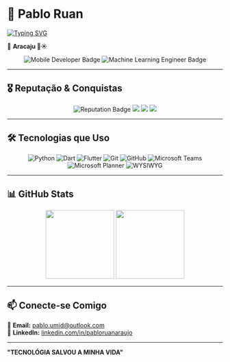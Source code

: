 # 🚀 Pablo Ruan  

[![Typing SVG](https://readme-typing-svg.herokuapp.com?font=Fira+Code&weight=500&size=24&duration=3500&pause=1000&color=FFFFFF&background=000000&center=true&vCenter=true&width=500&height=50&lines=Lider+Execução+%7C+Construtor+Vendas)](https://github.com/Pablohtp1)

📍 **Aracaju 🌴☀️**  

<div align="center">
  <img src="https://img.shields.io/badge/Position-Mobile%20Developer-blue?style=for-the-badge&logo=flutter" alt="Mobile Developer Badge">
  <img src="https://img.shields.io/badge/Position-Machine%20Learning%20Engineer-green?style=for-the-badge&logo=pytorch" alt="Machine Learning Engineer Badge">
</div>

---

## 🎖 **Reputação & Conquistas**  

<div align="center">
  <img src="https://img.shields.io/badge/Reputation-1230-blueviolet?style=for-the-badge&logo=stackoverflow" alt="Reputation Badge">
  <img src="https://img.shields.io/badge/Answers-57-yellow?style=for-the-badge&logo=stackoverflow">
  <img src="https://img.shields.io/badge/Questions-2-orange?style=for-the-badge&logo=stackoverflow">
  <img src="https://img.shields.io/badge/Profile%20Views-544-lightblue?style=for-the-badge&logo=github">
</div>

---

## **🛠️ Tecnologias que Uso**
<div align="center">
  <img src="https://img.shields.io/badge/Python-3776AB?style=for-the-badge&logo=python&logoColor=white" alt="Python">
  <img src="https://img.shields.io/badge/Dart-0175C2?style=for-the-badge&logo=dart&logoColor=white" alt="Dart">
  <img src="https://img.shields.io/badge/Flutter-02569B?style=for-the-badge&logo=flutter&logoColor=white" alt="Flutter">
  <img src="https://img.shields.io/badge/Git-F05032?style=for-the-badge&logo=git&logoColor=white" alt="Git">
  <img src="https://img.shields.io/badge/GitHub-181717?style=for-the-badge&logo=github&logoColor=white" alt="GitHub">
  <img src="https://img.shields.io/badge/Microsoft%20Teams-6264A7?style=for-the-badge&logo=microsoft-teams&logoColor=white" alt="Microsoft Teams">
  <img src="https://img.shields.io/badge/Microsoft%20Planner-107C41?style=for-the-badge&logo=microsoft&logoColor=white" alt="Microsoft Planner">
  <img src="https://img.shields.io/badge/WYSIWYG-FF7F50?style=for-the-badge&logo=wysiwyg&logoColor=white" alt="WYSIWYG">
</div>

---

## **📊 GitHub Stats**
<div align="center">
  <img height="160em" src="https://github-readme-stats.vercel.app/api?username=Pablohtp1&show_icons=true&theme=dark&include_all_commits=true&count_private=true"/>
  <img height="160em" src="https://github-readme-stats.vercel.app/api/top-langs/?username=Pablohtp1&layout=compact&theme=dark"/>
</div>

---

## **📫 Conecte-se Comigo**
📩 **Email:** [pablo.umid@outlook.com](mailto:pablo.umid@outlook.com)  
🔗 **LinkedIn:** [linkedin.com/in/pabloruanaraujo](https://linkedin.com/in/pabloruanaraujo)   

---

 **"TECNOLÓGIA SALVOU A MINHA VIDA"** 
